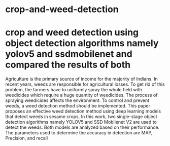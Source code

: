 # crop-and-weed-detection
# crop and weed detection using object detection algorithms namely yolov5 and ssdmobilenet and compared the results of both
Agriculture is the primary source of income for the majority of Indians. In recent years, weeds are responsible for agricultural losses. To get rid of this problem, the farmers have to uniformly spray the whole field with weedicides which require a huge quantity of weedicides. The process of spraying weedicides affects the environment. To control and prevent weeds, a weed detection method should be implemented. This paper proposes an effective weed detection method using deep learning models that detect weeds in sesame crops. In this work, two single-stage object detection algorithms namely YOLOV5 and SSD Mobilenet V2 are used to detect the weeds. Both models are analyzed based on their performance. The parameters used to determine the accuracy in detection are MAP, Precision, and recall
